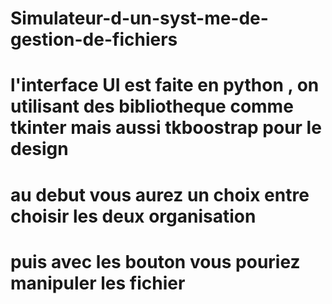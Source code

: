 # Simulateur-d-un-syst-me-de-gestion-de-fichiers
# l'interface UI est faite en python , on utilisant des bibliotheque comme tkinter mais aussi tkboostrap pour le design 
# au debut vous aurez un choix entre choisir les  deux organisation
# puis avec les bouton vous pouriez manipuler les fichier 
